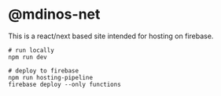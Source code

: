 # @mdinos-net

This is a react/next based site intended for hosting on firebase.

```shell
# run locally
npm run dev

# deploy to firebase
npm run hosting-pipeline 
firebase deploy --only functions
```